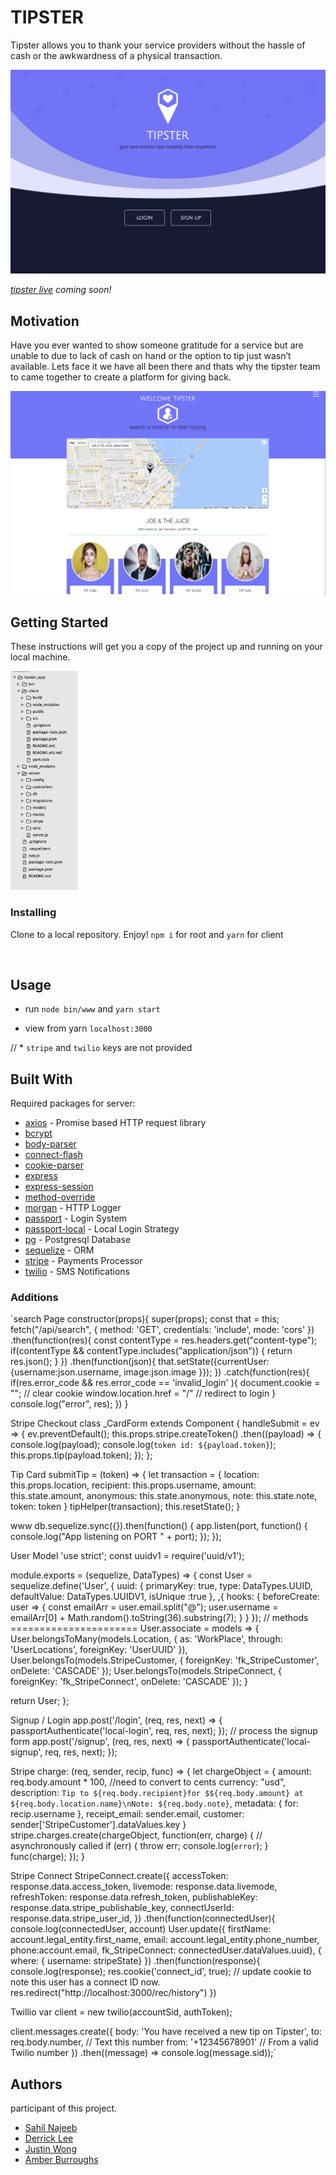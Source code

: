 # TIPSTER
Tipster allows you to thank your service providers without the hassle of cash or the awkwardness of a physical transaction.

<img src="./client/public/assets/images/home-1.png">

*[tipster live](https://gettipster.io) coming soon!*

## Motivation
Have you ever wanted to show someone gratitude for a service but are unable to due to lack of cash on hand or the option to tip just wasn’t available. Lets face it we have all been there and thats why the tipster team to came together to create a platform for giving back.


<img src="./client/public/assets/images/search-2.png" >

## Getting Started

These instructions will get you a copy of the project up and running on your local machine.

<img src="./client/public/assets/images/tree.png" height="350">

### Installing

Clone to a local repository. Enjoy!
`npm i` for root and  `yarn` for client

<img src="" >

## Usage

* run `node bin/www` and `yarn start`

* view from yarn `localhost:3000`

// * `stripe` and `twilio` keys are not provided

## Built With
Required packages for server:
* [axios](https://www.npmjs.com/package/body-parser) - Promise based HTTP request library
* [bcrypt](https://www.npmjs.com/package/bcrypt)
* [body-parser](https://www.npmjs.com/package/body-parser)
* [connect-flash](https://www.npmjs.com/package/connect-flash)
* [cookie-parser](https://www.npmjs.com/package/cookie-parser)
* [express](https://www.npmjs.com/package/express)
* [express-session](https://www.npmjs.com/package/express-session)
* [method-override](https://www.npmjs.com/package/method-override)
* [morgan](https://www.npmjs.com/package/morgan) - HTTP Logger
* [passport](https://www.npmjs.com/package/passport) - Login System
* [passport-local](https://www.npmjs.com/package/passport-local) - Local Login Strategy
* [pg](https://www.npmjs.com/package/pg) - Postgresql Database
* [sequelize](https://www.npmjs.com/package/sequelize) - ORM
* [stripe](https://www.npmjs.com/package/stripe) - Payments Processor 
* [twilio](https://www.npmjs.com/package/twilio) - SMS Notifications

### Additions
`search Page 
 constructor(props){
    super(props);
    const that = this;
    fetch("/api/search", {
      method: 'GET',
      credentials: 'include',
      mode: 'cors'
    })
    .then(function(res){
      const contentType = res.headers.get("content-type");
      if(contentType && contentType.includes("application/json")) {
        return res.json();
      }
    })
    .then(function(json){
      that.setState({currentUser:{username:json.username, image:json.image }});
    })
    .catch(function(res){
      if(res.error_code && res.error_code == 'invalid_login' ){
        document.cookie = ""; // clear cookie
        window.location.href = "/" // redirect to login
      }
      console.log("error", res);
    })
  }


  Stripe Checkout
  class _CardForm extends Component {
  handleSubmit = ev => {
    ev.preventDefault();
    this.props.stripe.createToken()
    .then((payload) => {
      console.log(payload);
      console.log(`token id: ${payload.token}`);
      this.props.tip(payload.token);
    });
  };


  Tip Card
  submitTip = (token) => {
    let transaction = {
      location: this.props.location,
      recipient: this.props.username,
      amount: this.state.amount,
      anonymous: this.state.anonymous,
      note: this.state.note,
      token: token
    }
    tipHelper(transaction);
    this.resetState();
  }
 
 
www
db.sequelize.sync({}).then(function() {
  app.listen(port, function() {
    console.log("App listening on PORT " + port);
  });
});


User Model
'use strict';
const uuidv1   = require('uuid/v1');

module.exports = (sequelize, DataTypes) => {
  const User   = sequelize.define('User', {
    uuid: {
      primaryKey: true,
      type: DataTypes.UUID,
      defaultValue: DataTypes.UUIDV1,
      isUnique :true
    },
    ,{
      hooks: {
        beforeCreate: user => {
          const emailArr = user.email.split("@");
          user.username = emailArr[0] + Math.random().toString(36).substring(7);
      }
    }
  });
// methods ======================
  User.associate = models => {
    User.belongsToMany(models.Location, { 
      as: 'WorkPlace',
      through: 'UserLocations',
      foreignKey: 'UserUUID'
    }),
    User.belongsTo(models.StripeCustomer, {
      foreignKey: 'fk_StripeCustomer',
      onDelete: 'CASCADE'
    });
    User.belongsTo(models.StripeConnect, { 
      foreignKey: 'fk_StripeConnect',
      onDelete: 'CASCADE'
    });
  }

  return User;
};


Signup / Login
app.post('/login', (req, res, next) => {
  passportAuthenticate('local-login', req, res, next);
});
// process the signup form
app.post('/signup', (req, res, next) => {
  passportAuthenticate('local-signup', req, res, next);
});


Stripe
charge: (req, sender, recip, func) => {
    let chargeObject = {
      amount: req.body.amount * 100, //need to convert to cents
      currency: "usd",
      description: `Tip to ${req.body.recipient}for $${req.body.amount} at ${req.body.location.name}\nNote: ${req.body.note}`,
      metadata: {
        for: recip.username
      },
      receipt_email: sender.email,
      customer: sender['StripeCustomer'].dataValues.key
    }
    stripe.charges.create(chargeObject,
      function(err, charge) {
      // asynchronously called
      if (err) {
        throw err;
        console.log(`error`);
      }
      func(charge); 
    });
  }
  
  
Stripe Connect 
StripeConnect.create({
    accessToken: response.data.access_token,
    livemode: response.data.livemode,
    refreshToken: response.data.refresh_token,
    publishableKey: response.data.stripe_publishable_key,
    connectUserId: response.data.stripe_user_id,
  })
  .then(function(connectedUser){
    console.log(connectedUser, account)
    User.update({ 
      firstName: account.legal_entity.first_name,
      email: account.legal_entity.phone_number,
      phone:account.email,
      fk_StripeConnect: connectedUser.dataValues.uuid},
      { where: { username:  stripeState} })
    .then(function(response){
        console.log(response);
        res.cookie('connect_id', true); // update cookie to note this user has a connect ID now.
        res.redirect("http://localhost:3000/rec/history")
      })
      

Twillio
var client = new twilio(accountSid, authToken);

client.messages.create({
    body: 'You have received a new tip on Tipster',
    to: req.body.number,  // Text this number
    from: '+12345678901' // From a valid Twilio number
})
.then((message) => console.log(message.sid));`





## Authors

participant of this project.

* [Sahil Najeeb](https://github.com/Sahil-N)
* [Derrick Lee](https://github.com/FEEDKurumu)
* [Justin Wong](https://github.com/jwong1219)
* [Amber Burroughs](https://github.com/AmberLBurroughs)
